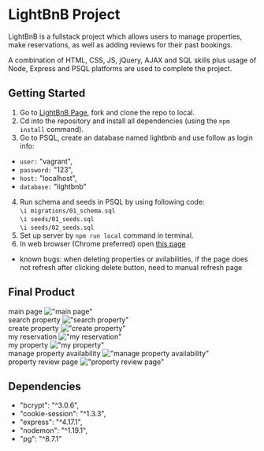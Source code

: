 # LightBnB Project

LightBnB is a fullstack project which allows users to manage properties, make reservations, as well as adding reviews for their past bookings. 

A combination of HTML, CSS, JS, jQuery, AJAX and SQL skills plus usage of Node, Express and PSQL platforms are used to complete the project.

## Getting Started

1. Go to [LightBnB Page](https://github.com/yuhaoyann/LightBnB), fork and clone the repo to local.
2. Cd into the repository and install all dependencies (using the `npm install` command).
3. Go to PSQL, create an database named  lightbnb and use follow as login info:   
* `user:` "vagrant",
* `password:` "123",
* `host:` "localhost",
* `database:` "lightbnb"
4. Run schema and seeds in PSQL by using following code:<br />
`\i migrations/01_schema.sql`<br />
`\i seeds/01_seeds.sql`<br />
`\i seeds/02_seeds.sql`
5. Set up server by `npm run local` command in terminal.
6. In web browser (Chrome preferred) open [this page](http://localhost:3000/)

* known bugs: when deleting properties or avilabilities, if the page does not refresh after clicking delete button, need to manual refresh page

## Final Product
main page
!["main page"](https://github.com/yuhaoyann/LightBnB/blob/master/docs/1.main_page.png)<br />
search property
!["search property"](https://github.com/yuhaoyann/LightBnB/blob/master/docs/2.search_property_page.png)<br />
create property
!["create property"](https://github.com/yuhaoyann/LightBnB/blob/master/docs/3.create_property_page.png)<br />
my reservation
!["my reservation"](https://github.com/yuhaoyann/LightBnB/blob/master/docs/4.my_reservation_page.png)<br />
my property
!["my property"](https://github.com/yuhaoyann/LightBnB/blob/master/docs/5.my_property_page.png)<br />
manage property availability
!["manage property availability"](https://github.com/yuhaoyann/LightBnB/blob/master/docs/6.manage_property_availability_page.png)<br />
property review page
!["property review page"](https://github.com/yuhaoyann/LightBnB/blob/master/docs/7.review_page.png)

## Dependencies

- "bcrypt": "^3.0.6",
- "cookie-session": "^1.3.3",
- "express": "^4.17.1",
- "nodemon": "^1.19.1",
- "pg": "^8.7.1"